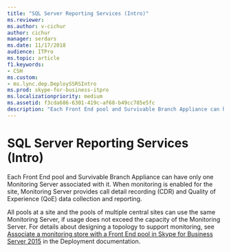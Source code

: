 ```yaml
---
title: "SQL Server Reporting Services (Intro)"
ms.reviewer: 
ms.author: v-cichur
author: cichur
manager: serdars
ms.date: 11/17/2018
audience: ITPro
ms.topic: article
f1.keywords:
- CSH
ms.custom:
- ms.lync.dep.DeploySSRSIntro
ms.prod: skype-for-business-itpro
ms.localizationpriority: medium
ms.assetid: f3cda686-6301-419c-af68-b49cc785e5fc
description: "Each Front End pool and Survivable Branch Appliance can have only one Monitoring Server associated with it. When monitoring is enabled for the site, Monitoring Server provides call detail recording (CDR) and Quality of Experience (QoE) data collection and reporting."
---
```


# SQL Server Reporting Services (Intro)
 
Each Front End pool and Survivable Branch Appliance can have only one Monitoring Server associated with it. When monitoring is enabled for the site, Monitoring Server provides call detail recording (CDR) and Quality of Experience (QoE) data collection and reporting.
  
All pools at a site and the pools of multiple central sites can use the same Monitoring Server, if usage does not exceed the capacity of the Monitoring Server. For details about designing a topology to support monitoring, see [Associate a monitoring store with a Front End pool in Skype for Business Server 2015](../../deploy/deploy-monitoring/associate-a-monitoring-store.md) in the Deployment documentation.
  

